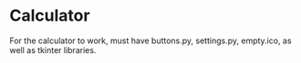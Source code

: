 # Calculator
For the calculator to work, must have buttons.py, settings.py, empty.ico, as well as tkinter libraries.

